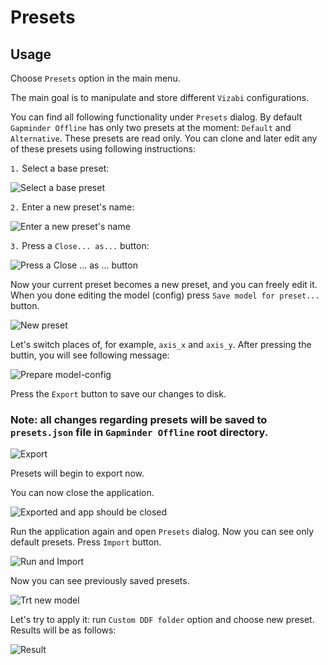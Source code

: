# Presets

## Usage

Choose `Presets` option in the main menu.

The main goal is to manipulate and store different `Vizabi` configurations.

You can find all following functionality under `Presets` dialog.
By default `Gapminder Offline` has only two presets at the moment: `Default` and `Alternative`. These presets are read only. You can clone and later edit any of these presets using following instructions:

`1.` Select a base preset:
 
![Select a base preset](01.png)

`2.` Enter a new preset's name:

![Enter a new preset's name](02.png)

`3.` Press a `Close... as...` button:

![Press a `Close ... as ...` button](03.png)

Now your current preset becomes a new preset, and you can freely edit it. When you done editing the model (config) press `Save model for preset...` button.

![New preset](04.png)

Let's switch places of, for example, `axis_x` and `axis_y`. After pressing the buttin, you will see following message:

![Prepare model-config](05.png)

Press the `Export` button to save our changes to disk.

### Note: all changes regarding presets will be saved to `presets.json` file in `Gapminder Offline` root directory.

![Export](06.png)

Presets will begin to export now.

You can now close the application.

![Exported and app should be closed](07.png)

Run the application again and open `Presets` dialog. Now you can see only default presets. Press `Import` button.

![Run and Import](08.png)

Now you can see previously saved presets.

![Trt new model](09.png)

Let's try to apply it: run `Custom DDF folder` option and choose new preset. Results will be as follows:

![Result](10.png)
